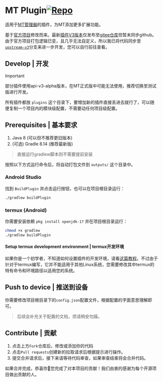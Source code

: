 # MT Plugin[![Repo](https://img.shields.io/badge/Github-%230A0A0A.svg?&style=flat-square&logo=Github&logoColor=white)](https://github.com/guobao2333/MT-Plugin)
适用于[MT管理器](https://mt2.cn)的插件，为MT添加更多扩展功能。

基于[官方项目](https://github.com/L-JINBIN/MT-Translation-Plugin)修改而来。最新[插件V3版本](https://mt2.cn/guide/plugin/introduction.html#v3-%E7%89%88%E6%9C%AC)仅发布至[gitee仓库](https://gitee.com/L-JINBIN/mt-plugin-v3-demo)但暂未同步github。由于官方项目打包逻辑已变，且几乎无法自定义，所以我已将代码同步至[`upstream-v3`](https://github.com/guobao2333/MT-Plugin/tree/upstream-v3)分支来进一步开发，您可以自行前往查看。

## Develop | 开发
> [!IMPORTANT]
> 部分插件使用api-v3-alpha版本，在MT正式版中可能无法使用，推荐切换至测试版进行开发。

所有插件都放 `plugins` 这个目录下，要增加新的插件直接丢进去就行了，可以随便复制一个项目内的模块级配置，不需要动任何项目级配置。

## Prerequisites | 基本要求
1. Java 8 (可以但不推荐更旧版本)
2. (可选) Gradle 8.14 (推荐最新版)
> 直接运行gradlew脚本则不需要提前安装

按照以下方式运行命令后，将自动打包文件到 `outputs/` 这个目录中。

### Android Studio
找到 `BuildPlugin` 并点击运行按钮，也可以在项目根目录运行：
```bash
./gradlew buildPlugin
```

### termux (Android)
你需要安装依赖 `pkg install openjdk-17` 并在项目根目录运行：
```bash
chmod +x gradlew
./gradlew buildPlugin
```

#### Setup termux development environment | termux开发环境
如果你是一个初学者，不知道如何设置插件的开发环境，请看[这篇教程](docs/AndroidSDK.md)。不过由于针对于termux编写，它并不能适用于其他Linux系统，您需要修改其中termux的特有命令和环境路径以适用您的系统。

## Push to device | 推送到设备

你需要修改项目根目录下的`config.json`配置文件，根据配置的字面意思理解即可。
> 后续会补充关于配置的文档，烦请稍安勿躁。

## Contribute | 贡献
1. 点击上方`Fork`仓库后，修改或添加你的代码
2. 点击`Pull requests`创建新的拉取请求后根据提示进行操作。
3. 提交合并请求后，接下来请等待代码审查，如果审查结束将会合并代码。

如果合并完成，恭喜你🎉您完成了对本项目的贡献！我们由衷的感谢为每个开源项目做出贡献的人。
